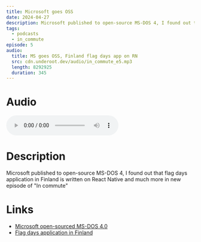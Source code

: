 ```yaml
---
title: Microsoft goes OSS
date: 2024-04-27
description: Microsoft published to open-source MS-DOS 4, I found out that flag days application in Finland is written on React Native and much more in new episode of "In commute"
tags:
  - podcasts
  - in_commute
episode: 5
audio:
  title: MS goes OSS, Finland flag days app on RN
  src: cdn.underoot.dev/audio/in_commute_e5.mp3
  length: 8292925
  duration: 345
---
```

# Audio
<audio src='{{ "https://dts.podtrac.com/redirect.mp3/" + audio.src }}' controls></audio>

# Description

Microsoft published to open-source MS-DOS 4, I found out that flag days application in Finland is written on React Native and much more in new episode of "In commute"

# Links
- <a href="https://cloudblogs.microsoft.com/opensource/2024/04/25/open-sourcing-ms-dos-4-0/" target="_blank">Microsoft open-sourced MS-DOS 4.0</a>
- <a href="https://play.google.com/store/apps/details?id=fi.aniway.liputan" target="_blank">Flag days application in Finland</a>
